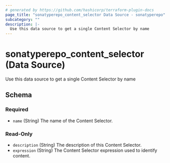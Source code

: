 ```yaml
---
# generated by https://github.com/hashicorp/terraform-plugin-docs
page_title: "sonatyperepo_content_selector Data Source - sonatyperepo"
subcategory: ""
description: |-
  Use this data source to get a single Content Selector by name
---
```


# sonatyperepo_content_selector (Data Source)

Use this data source to get a single Content Selector by name



<!-- schema generated by tfplugindocs -->
## Schema

### Required

- `name` (String) The name of the Content Selector.

### Read-Only

- `description` (String) The description of this Content Selector.
- `expression` (String) The Content Selector expression used to identify content.

